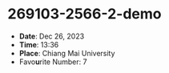 # 269103-2566-2-demo

- **Date**: Dec 26, 2023
- **Time**: 13:36
- **Place**: Chiang Mai University
- Favo**u**rite Number: 7
